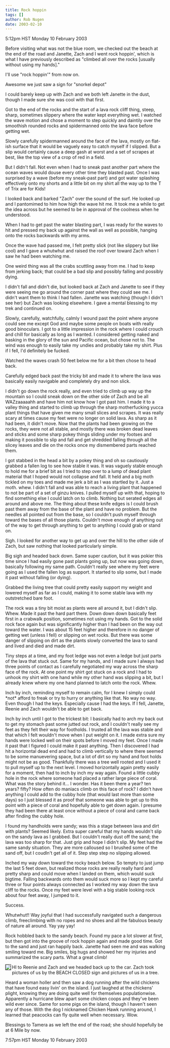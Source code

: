 ```yaml
---
title: Rock hoppin
tags: []
author: Rob Nugen
date: 2003-02-10
---
```


<p class=date>5:12pm HST Monday 10 February 2003</p>

<p>Before visiting what was not the blue room, we checked out the
beach at the end of the road and Janette, Zach and I went rock
hoppin', which is what I have previously described as "climbed all
over the rocks [usually without using my hands]."</p>

<p>I'll use "rock hoppin'" from now on.</p>

<p>Awesome we just saw a sign for "snorkel depot"</p>

<p>I could barely keep up with Zach and we both left Janette in the
dust, though I made sure she was cool with that first.</p>

<p>Got to the end of the rocks and the start of a lava rock cliff
thing, steep, sharp, sometimes slippery where the water kept
everything wet.  I watched the wave motion and chose a moment to step
quickly and daintily over the smoothish rounded rocks and spidermanned
onto the lava face before getting wet.</p>

<p>Slowly carefully spidermanned around the face of the lava, mostly
on flat-ish surface that it would be vaguely easy to catch myself if I
slipped.  But a slip would certainly cause a deep gash at worst and a
set of scrapes at best, like the top view of a crop of red in a
field.</p>

<p>But I didn't fall.  Not even when I had to sneak past another part
where the ocean waves would douse every other time they blasted past.
Once I was surprised by a wave (before my sneak-past part) and got
water splashing effectively onto my shorts and a little bit on my
shirt all the way up to the T of Trix are for Kids!</p>

<p>I looked back and barked "Zach" over the sound of the surf.  He
looked up and I pantomimed to him how high the wave hit me.  It took
me a while to get the idea across but he seemed to be in approval of
the coolness when he understood.</p>

<p>When I had to get past the water blasting part, I was ready for the
waves to hit and pressed my back up against the wall as well as
possible, hanging onto the rocks backwards with my arms.</p>

<p>Once the wave had passed me, I felt pretty slick (not like slippery
but like cool) and I gave a whutwhut and raised the roof over toward
Zach when I saw he had been watching me.</p>

<p>One weird thing was all the crabs scuttling away from me.  I had to
keep from jerking back; that could be a bad slip and possibly falling
and possibly dying.</p>

<p>I didn't fall and didn't die, but looked back at Zach and Janette
to see if they were seeing me go around the corner past where they
could see me.  I didn't want them to think I had fallen.  Janette was
watching (though I didn't see her) but Zach was looking elsewhere.  I
gave a mental blessing to my trek and continued on.</p>

<p>Slowly, carefully, watchfully, calmly I wound past the point where
anyone could see me except God and maybe some people on boats with
really good binoculars.  I got to a little impression in the rock
where I could crouch and chill for basically as long as I wanted.  I
considered getting naked and basking in the glory of the sun and
Pacific ocean, but chose not to.  The wind was enough to easily take
my undies and probably take my shirt.  Plus if I fell, I'd definitely
be fucked.</p>

<p>Watched the waves crash 50 feet below me for a bit then chose to
head back.</p>

<p>Carefully edged back past the tricky bit and made it to where the
lava was basically easily navigable and completely dry and non
slick.</p>

<p>I didn't go down the rock really, and even tried to climb up way up
the mountain so I could sneak down on the other side of Zach and be
all WAZzaaaaahh and have him not know how I got past him.  I made it
to a valley thing and started to climb up through the sharp
motherfucking yucca plant things that have given me many small slices
and scrapes.  It was really scary at times cause my feet were no
longer on solid lava.  As sharp as it had been, it didn't move.  Now
that the plants had been growing on the rocks, they were not all
stable, and mostly there was broken dead leaves and sticks and some
sharp pokey things sliding under my footses and making it possible to
slip and fall and get shredded falling through all the slicey leaves
and die on the rocks once my dismembered parts reached them.</p>

<p>I got stabbed in the head a bit by a pokey thing and oh so
cautiously grabbed a fallen log to see how stable it was.  It was
vaguely stable enough to hold me for a brief bit as I tried to step
over to a lump of dead plant material that I hoped would not collapse
and fall.  It held and a big moth tickled on my toes and made me jerk
a bit as I was startled by it.  Just a moth.  whew.  I didn't fall and
was able to reach a living plant that happened to not be part of a set
of ginzu knives.  I pulled myself up with that, hoping to find
something else I could latch on to climb.  Nothing but serated edges
all around and above me.  The thing about these knife edges is I could
brush past them away from the base of the plant and have no problem.
But the needles all pointed out from the base, so I couldn't push
myself through toward the bases of all those plants.  Couldn't move
enough of anything out of the way to get through anything to get to
anything I could grab or stand on.</p>

<p>Sigh.  I looked for another way to get up and over the hill to the
other side of Zach, but saw nothing that looked particularly
simple.</p>

<p>Big sigh and headed back down.  Same super caution, but it was
pokier this time since I had easily gone past plants going up, but now
was going down, basically following my same path.  Couldn't really see
where my feet were going as I used the fallen log as support.  It
started to slip some, but I made it past without falling (or
dying).</p>

<p>Grabbed the living tree that could pretty easily support my weight
and lowered myself as far as I could, making it to some stable lava
with my outstretched bare foot.</p>

<p>The rock was a tiny bit moist as plants were all around it, but I
didn't slip.  Whew.  Made it past the hard part there.  Down down down
basically feet first in a crabwalk position, sometimes not using my
hands.  Got to the solid rock face again but was significantly higher
than I had been on the way out toward the water.  I was about 15 feet
higher and therefore in no danger of getting wet (unless I fell) or
slipping on wet rocks.  But there was some danger of slipping on dirt
as the plants slowly converted the lava to sand and lived and died and
made dirt.</p>

<p>Tiny steps at a time, and my foot ledge was not even a ledge but
just parts of the lava that stuck out.  Same for my hands, and I made
sure I always had three points of contact as I carefully negotiated my
way across the sharp face of the rock.  At one point my shirt got
stuck on a rock and I had to unhook my shirt with one hand while my
other hand was slipping a bit, but I already knew where my one hand
planned to latch onto the rock.  Whew.</p>

<p>Inch by inch, reminding myself to remain calm, for I knew I simply
could *not* afford to freak or try to hurry or anything like that.  No
way no way.  Even though I had the keys.  Especially cause I had the
keys.  If I fell, Janette, Reenie and Zach wouldn't be able to get
back.</p>

<p>Inch by inch until I got to the trickest bit: I basically had to
arch my back out to get my stomach past some jutted out rock, and I
couldn't really see my feet as they felt their way for footholds.  I
trusted all the lava was stable and that which I felt wouldn't move
when I put weight on it.  I made extra sure my hands were locked well
on their spots before I moved my feet.  Once I made it past that I
figured I could make it past anything.  Then I discovered I had hit a
horizontal dead end and had to climb vertically to where there seemed
to be some manuevering space, but a lot of dirt so my hand and foot
holds might not be as good.  Thankfully there was a tree well rooted
and I used it to pull myself up to the next level. I moved
horizontally again pretty easily for a moment, then had to inch by
inch my way again.  Found a little cubby hole in the rock where
someone had placed a rather large piece of coral.  What was the story
behind it... I wonder.  Has it been there a year?  ten years?  fifty?
How often do maniacs climb on this face of rock?  I didn't have
anything I could add to the cubby hole (that would last more than some
days) so I just blessed it as proof that someone was able to get up to
this point with a piece of coral and hopefully able to get down again.
I presume they had been there at least once without a piece of coral
and came back after finding the cubby hole.</p>

<p>I found my handholds were sandy; was this a stage between lava and
dirt with plants?  Seemed likely.  Extra super careful that my hands
wouldn't slip on the sandy lava as I grabbed.  But I couldn't really
dust off the sand; the lava was too sharp for that.  Just grip and
hope I didn't slip.  My feet had the same sandy situation.  They are
more calloused so I brushed some of the sand off, but I coudln't get
all of it.  Step step step no slipping allowed.</p>

<p>Inched my way down toward the rocky beach below.  So tempty to just
jump the last 5 feet down, but realized those rocks are really really
hard and pretty sharp and could move when I landed on them, which
would suck bigtime.  Falling backwards onto them would suck more so I
kept my careful three or four points always connected as I worked my
way down the lava cliff to the rocks.  Once my feet were level with a
big stable looking rock about four feet away, I jumped to it.</p>

<p>Success.</p>

<p>Whutwhut!!  Way joyful that I had successfully navigated such a
dangerous climb, freeclimbing with no ropes and no shoes and all the
fabulous beauty of nature all around.  Yay yay yay!</p>

<p>Rock hobbled back to the sandy beach.  Found my pace a lot slower
at first, but then got into the groove of rock hoppin again and made
good time.  Got to the sand and just ran happily back.  Janette had
seen me and was walking smiling toward me.  Big smiles, big hugs and
showed her my injuries and summarized the scary parts.  What a great
climb!</p>

<p><a href="/images/travel/world/hawaii/kawaii/feb-2003/us_at_end_of_road.jpg"><img
src="/images/travel/world/hawaii/kawaii/feb-2003/thumbs/us_at_end_of_road.jpg" border=1
align=left></a> HI to Reenie and Zach and we headed back up to the
car.  Zach took pictures of us by the BEACH CLOSED sign and pictures
of us in a tree.</p>

<p>Heard a woman holler and then saw a dog running after the wild
chickens that have found easy livin' on the island.  I just laughed at
the chickens' plight, knowing they are doing quite well for themselves
populationwise.  Apparently a hurricane blew apart some chicken coops
and they've been wild ever since.  Same for some pigs on the island,
though I haven't seen any of those.  With the dog I nicknamed Chicken
Hawk running around, I learned that peacocks can fly quite well when
necessary.  Wow.</p>

<p>Blessings to Tamera as we left the end of the road; she should
hopefully be at 6 Mile by now.</p>

<p class=note>7:57pm HST Monday 10 February 2003</p>
